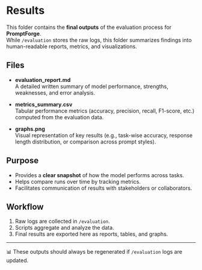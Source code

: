 # Results

This folder contains the **final outputs** of the evaluation process for **PromptForge**.  
While `/evaluation` stores the raw logs, this folder summarizes findings into human-readable reports, metrics, and visualizations.

## Files

- **evaluation_report.md**  
  A detailed written summary of model performance, strengths, weaknesses, and error analysis.

- **metrics_summary.csv**  
  Tabular performance metrics (accuracy, precision, recall, F1-score, etc.) computed from the evaluation data.

- **graphs.png**  
  Visual representation of key results (e.g., task-wise accuracy, response length distribution, or comparison across prompt styles).

## Purpose

- Provides a **clear snapshot** of how the model performs across tasks.  
- Helps compare runs over time by tracking metrics.  
- Facilitates communication of results with stakeholders or collaborators.

## Workflow

1. Raw logs are collected in `/evaluation`.  
2. Scripts aggregate and analyze the data.  
3. Final results are exported here as reports, tables, and graphs.  

---

📊 These outputs should always be regenerated if `/evaluation` logs are updated.

